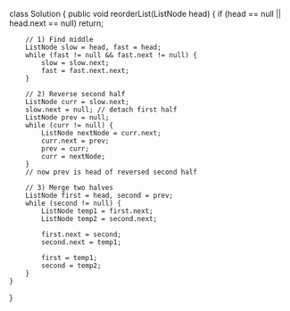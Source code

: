 
class Solution {
    public void reorderList(ListNode head) {
        if (head == null || head.next == null) return;

        // 1) Find middle
        ListNode slow = head, fast = head;
        while (fast != null && fast.next != null) {
            slow = slow.next;
            fast = fast.next.next;
        }

        // 2) Reverse second half
        ListNode curr = slow.next;
        slow.next = null; // detach first half
        ListNode prev = null;
        while (curr != null) {
            ListNode nextNode = curr.next;
            curr.next = prev;
            prev = curr;
            curr = nextNode;
        }
        // now prev is head of reversed second half

        // 3) Merge two halves
        ListNode first = head, second = prev;
        while (second != null) {
            ListNode temp1 = first.next;
            ListNode temp2 = second.next;

            first.next = second;
            second.next = temp1;

            first = temp1;
            second = temp2;
        }
    }
}
